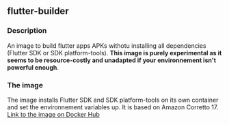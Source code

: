 ## flutter-builder

### Description
An image to build flutter apps APKs withotu installing all dependencies (Flutter SDK or SDK platform-tools). **This image is purely experimental as it seems to be resource-costly and unadapted if your environnement isn't powerful enough**.

### The image
The image installs Flutter SDK and SDK platform-tools on its own container and set the environnement variables up. It is based on Amazon Corretto 17.
[Link to the image on Docker Hub](https://hub.docker.com/r/eliottclavier/flutter-builder)
